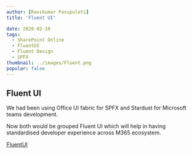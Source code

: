 ```yaml
---
author: [Ravikumar Pasupuleti]
title: 'Fluent UI'

date: 2020-02-10
tags:
  - SharePoint Online
  - FluentUI
  - Fluent Design
  - SPFX
thumbnail: ../images/Fluent.png
popular: false
---
```



## Fluent UI

We had been using Office UI fabric for SPFX and Stardust for Microsoft teams development.

Now both would be grouped Fluent UI which will help in having standardised developer experience across M365 ecosystem.

[FluentUI](https://developer.microsoft.com/en-us/office/blogs/ui-fabric-is-evolving-into-fluent-ui/)